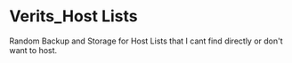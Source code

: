 # Verits_Host Lists
Random Backup and Storage for Host Lists that I cant find directly or don't want to host.
